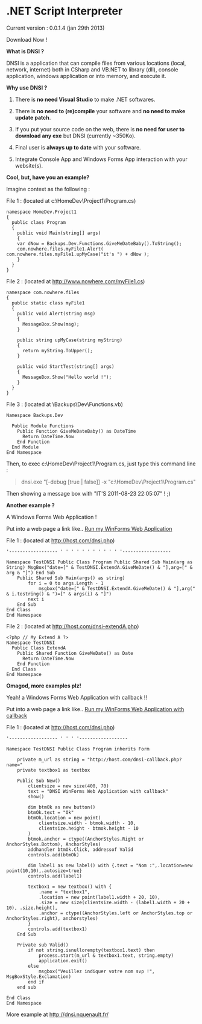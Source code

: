 # .NET Script Interpreter

Current version : 0.0.1.4 (jan 29th 2013)

Download Now !

**What is DNSI ?**

DNSI is a application that can compile files from various locations (local, network, internet) both in CSharp and VB.NET to library (dll), console application, windows application or into memory, and execute it.

**Why use DNSI ?**

1) There is **no need Visual Studio** to make .NET softwares.

2) There is **no need to (re)compile** your software and **no need to make update patch**.

3) If you put your source code on the web, there is **no need for user to download any exe** but DNSI (currently ~350Ko).

4) Final user is **always up to date** with your software.

5) Integrate Console App and Windows Forms App interaction with your website(s).

**Cool, but, have you an example?**

Imagine context as the following :

File 1 : (located at c:\HomeDev\Project1\Program.cs)
```
namespace HomeDev.Project1
{
  public class Program
  {
    public void Main(string[] args)
    {
    var dNow = Backups.Dev.Functions.GiveMeDateBaby().ToString();
    com.nowhere.files.myFile1.Alert( com.nowhere.files.myFile1.upMyCase("it's ") + dNow );
    }
  }
}
```

File 2 : (located at http://www.nowhere.com/myFile1.cs)
```
namespace com.nowhere.files
{
  public static class myFile1
  {
    public void Alert(string msg)
    { 
      MessageBox.Show(msg);
    }
    
    public string upMyCase(string myString)
    {
      return myString.ToUpper();
    }
    
    public void StartTest(string[] args)
    {
      MessageBox.Show("Hello world !");
    }
  }
}
```

File 3 : (located at \\Backups\Dev\Functions.vb)
```
Namespace Backups.Dev

  Public Module Functions
    Public Function GiveMeDateBaby() as DateTime
      Return DateTime.Now
    End Function
  End Module
End Namespace
```

Then, to exec c:\HomeDev\Project1\Program.cs, just type this command line :

>dnsi.exe "[-debug [true | false]] -x "c:\HomeDev\Project1\Program.cs"

Then showing a message box with "IT'S 2011-08-23 22:05:07" ! ;)

**Another example ?**

A Windows Forms Web Application !

Put into a web page a link like.. <a href="dnsi://host.com/dnsi.php">Run my WinForms Web Application</a>

File 1 : (located at http://host.com/dnsi.php)
```
'------------------ ' ' ' ' ' ' ' ' ' ' ' '------------------

Namespace TestDNSI Public Class Program Public Shared Sub Main(arg as String) MsgBox("date=[" & TestDNSI.ExtendA.GiveMeDate() & "],arg=[" & arg & "]") End Sub
    Public Shared Sub Main(args() as string)
        for i = 0 to args.Length - 1
            msgbox("date=[" & TestDNSI.ExtendA.GiveMeDate() & "],arg(" & i.tostring() & ")=[" & args(i) & "]")
        next i
    End Sub
End Class
End Namespace
```

File 2 : (located at http://host.com/dnsi-extendA.php)
```
<?php // My Extend A ?>
Namespace TestDNSI
  Public Class ExtendA
    Public Shared Function GiveMeDate() as Date
      Return DateTime.Now
    End Function
  End Class
End Namespace
```

**Omagod, more examples plz!**

Yeah! a Windows Forms Web Application with callback !!

Put into a web page a link like.. <a href="dnsi://host.com/dnsi.php">Run my WinForms Web Application with callback</a>

File 1 : (located at http://host.com/dnsi.php)
```
'------------------ ' ' ' '------------------

Namespace TestDNSI Public Class Program inherits Form

    private m_url as string = "http://host.com/dnsi-callback.php?name="
    private textbox1 as textbox

    Public Sub New()
        clientsize = new size(400, 70)
        text = "DNSI WinForms Web Application with callback"
        show()

        dim btmOk as new button()
        btmOk.text = "Ok"
        btmOk.location = new point(
            clientsize.width - btmok.width - 10,
            clientsize.height - btmok.height - 10
        )
        btmok.anchor = ctype((AnchorStyles.Right or AnchorStyles.Bottom), AnchorStyles)
        addhandler btmOk.Click, addressof Valid
        controls.add(btmOk)

        dim label1 as new label() with {.text = "Nom :",.location=new point(10,10),.autosize=true}
        controls.add(label1)

        textbox1 = new textbox() with {
            .name = "textbox1",
            .location = new point(label1.width + 20, 10),
            .size = new size(clientsize.width - (label1.width + 20 + 10), .size.height),
            .anchor = ctype((AnchorStyles.left or AnchorStyles.top or AnchorStyles.right), anchorstyles)
        }
        controls.add(textbox1)
    End Sub

    Private sub Valid()
        if not string.isnullorempty(textbox1.text) then
            process.start(m_url & textbox1.text, string.empty)
            application.exit()
        else
            msgbox("Veuillez indiquer votre nom svp !", MsgBoxStyle.Exclamation)
        end if
    end sub

End Class
End Namespace
```

More example at http://dnsi.nquenault.fr/
